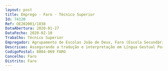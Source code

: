 ```yaml
--- 
layout: post
title: Emprego - Faro - Técnico Superior
Id: 74120
Ref: OE202001/1038
DataAbertura: 2020-01-27
DataFecho: 2020-02-10
Trabalho: Técnico Superior
Empregador: Agrupamento de Escolas João de Deus, Faro (Escola Secundária João de Deus - Sede)
Descricao: Assegurando a tradução e interpretação em Língua Gestual Portuguesa para os alunos do Agrupamento  Apoiar o desenvolvimento e realização de eventos, atendimentos, reuniões, ações de sensibilização, formação, workshops e outros, assegurando a tradução e interpretação em Língua Gestual Portuguesa  Elaborar e desenvolver propostas de recursos que difundam a informação e promovam a inclusão nas áreas da reabilitação e acessibilidades em suportes acessíveis a pessoas surdas  Realizar atividades e tarefas inerentes à promoção do sucesso educativo dos alunos surdos, quer em trabalho interdisciplinar, quer nos procedimentos administrativos da sua especialidade  Representar o Agrupamento em assuntos da sua especialidade, tomando opções de índole técnica, enquadradas por diretivas ou orientações superiores, quer a nível externo ou interno.
CodigoPostal: 8004-069 FARO
Concelho: Faro
Distrito: Faro
--- 
```

